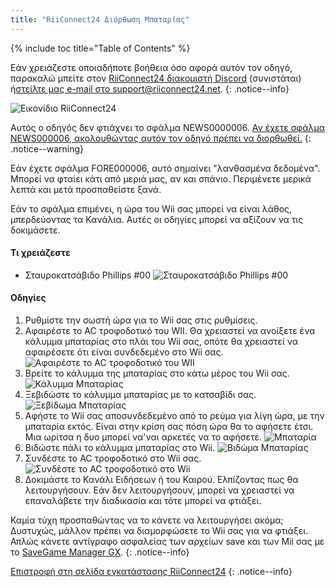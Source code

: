 ```yaml
---
title: "RiiConnect24 Διόρθωση Μπαταρίας"
---
```


{% include toc title="Table of Contents" %}

Εάν χρειάζεστε οποιαδήποτε βοήθεια όσο αφορά αυτόν τον οδηγό, παρακαλώ μπείτε στον [ RiiConnect24 διακομιστή Discord](https://discord.gg/b4Y7jfD) (συνιστάται) ή[στείλτε μας e-mail στο support@riiconnect24.net](mailto:support@riiconnect24.net).
{: .notice--info}

![Εικονίδιο RiiConnect24](/images/WiiRC24Logo.jpg)

Αυτός ο οδηγός δεν φτιάχνει το σφάλμα NEWS0000006. [Αν έχετε σφάλμα NEWS000006, ακολουθώντας αυτόν τον οδηγό πρέπει να διορθωθεί.](news000006)
{: .notice--warning}

Εάν έχετε σφάλμα FORE000006, αυτό σημαίνει "λανθασμένα δεδομένα". Μπορεί να φταίει κάτι από μεριά μας, αν και σπάνιο. Περιμένετε μερικά λεπτά και μετά προσπαθείστε ξανά.

Εάν το σφάλμα επιμένει, η ώρα του Wii σας μπορεί να είναι λάθος, μπερδεύοντας τα Κανάλια. Αυτές οι οδηγίες μπορεί να αξίζουν να τις δοκιμάσετε.

#### Τι χρειάζεστε

* Σταυροκατσάβιδο Phillips #00 ![Σταυροκατσάβιδο Phillips #00](/images/RiiConnect24/clock/screwdriver.jpg)

#### Οδηγίες

1. Ρυθμίστε την σωστή ώρα για το Wii σας στις ρυθμίσεις.
2. Αφαιρέστε το AC τροφοδοτικό του WII. Θα χρειαστεί να ανοίξετε ένα κάλυμμα μπαταρίας στο πλάι του Wii σας, οπότε θα χρειαστεί να αφαιρέσετε ότι είναι συνδεδεμένο στο Wii σας. ![Αφαιρέστε το AC τροφοδοτικό του WII](/images/RiiConnect24/clock/unplug.jpg)
3. Βρείτε το κάλυμμα της μπαταρίας στο κάτω μέρος του Wii σας. ![Κάλυμμα Μπαταρίας](/images/RiiConnect24/clock/batterycover.jpg)
4. Ξεβιδώστε το κάλυμμα μπαταρίας με το κατσαβίδι σας. ![Ξεβίδωμα Μπαταρίας](http://i.imgur.com/VRRAiSk.gif)
5. Αφήστε το Wii σας αποσυνδεδεμένο από το ρεύμα για λίγη ώρα, με την μπαταρία εκτός. Είναι στην κρίση σας πόση ώρα θα το αφήσετε έτσι. Μια ωρίτσα η δυο μπορεί να'ναι αρκετές να το αφήσετε. ![Μπαταρία](/images/RiiConnect24/clock/battery.jpg)
6. Βιδώστε πάλι το κάλυμμα μπαταρίας στο Wii. ![Βιδώμα Μπαταρίας](http://i.imgur.com/8MEy5Jo.gif)
7. Συνδέστε το AC τροφοδοτικό στο Wii σας. ![Συνδέστε το AC τροφοδοτικό στο Wii](/images/RiiConnect24/clock/plug.jpg)
8. Δοκιμάστε το Κανάλι Ειδήσεων ή του Καιρού. Ελπίζοντας πως θα λειτουργήσουν. Εάν δεν λειτουργήσουν, μπορεί να χρειαστεί να επαναλάβετε την διαδικασία και τότε μπορεί να φτιάξει.

Καμία τύχη προσπαθώντας να το κάνετε να λειτουργήσει ακόμα; Δυστυχώς, μάλλον πρέπει να διαμορφώσετε το Wii σας για να φτιάξει. Απλώς κάνετε αντίγραφο ασφαλείας των αρχείων save και των Mii σας με το [SaveGame Manager GX](https://sourceforge.net/projects/savegame-manager-gx/files/HBC_SetUp_R127.zip/download).
{: .notice--info}

[Επιστροφή στη σελίδα εγκατάστασης RiiConnect24](riiconnect24)
{: .notice--info}
